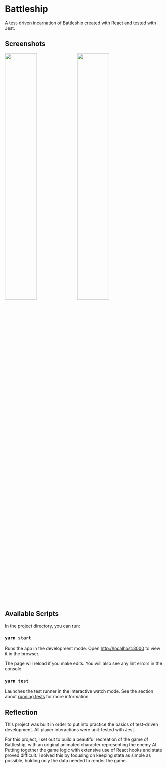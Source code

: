 # Battleship

A test-driven incarnation of Battleship created with React and tested with Jest.

## Screenshots

<img src="https://i.imgur.com/GS1Yy5r.png" width="45%"></img> <img src="https://i.imgur.com/b5wik2i.png" width="45%"></img>

## Available Scripts

In the project directory, you can run:

### `yarn start`

Runs the app in the development mode.
Open [http://localhost:3000](http://localhost:3000) to view it in the browser.

The page will reload if you make edits.
You will also see any lint errors in the console.

### `yarn test`

Launches the test runner in the interactive watch mode.
See the section about [running tests](https://facebook.github.io/create-react-app/docs/running-tests) for more information.

## Reflection

This project was built in order to put into practice the basics of test-driven development.
All player interactions were unit-tested with Jest.

For this project, I set out to build a beautiful recreation of the game of Battleship, with an original animated character representing the enemy AI.
Putting together the game logic with extensive use of React hooks and state proved difficult. I solved this by focusing on keeping state as simple as possible, holding only the data needed to render the game.
